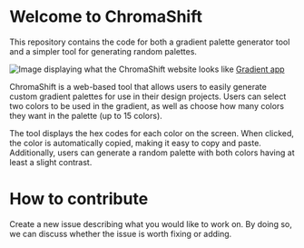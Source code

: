 # Welcome to ChromaShift
This repository contains the code for both a gradient palette generator tool and a simpler tool for generating random palettes.

![Image displaying what the ChromaShift website looks like](https://raw.githubusercontent.com/RSimm5/ChromaShift/main/Screenshot%202023-05-01%20183351.png)
[Gradient app](https://RSimm5.github.io/ChromaShift/)

ChromaShift is a web-based tool that allows users to easily generate custom gradient palettes for use in their design projects. Users can select two colors to be used in the gradient, as well as choose how many colors they want in the palette (up to 15 colors). 

The tool displays the hex codes for each color on the screen. When clicked, the color is automatically copied, making it easy to copy and paste. Additionally, users can generate a random palette with both colors having at least a slight contrast. 

# How to contribute
Create a new issue describing what you would like to work on. By doing so, we can discuss whether the issue is worth fixing or adding.
